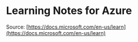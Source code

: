 # Learning Notes for Azure

Source: [https://docs.microsoft.com/en-us/learn](https://docs.microsoft.com/en-us/learn)
